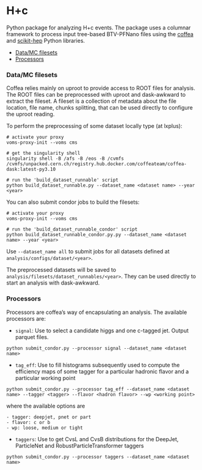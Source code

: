 # H+c

Python package for analyzing H+c events. The package uses a columnar framework to process input tree-based BTV-PFNano files using the [coffea](https://coffeateam.github.io/coffea/) and [scikit-hep](https://scikit-hep.org) Python libraries.

- [Data/MC filesets](#Data/MC-filesets)
- [Processors](#Processors)


### Data/MC filesets

Coffea relies mainly on uproot to provide access to ROOT files for analysis. The ROOT files can be preprocessed with uproot and dask-awkward to extract the fileset. A fileset is a collection of metadata about the file location, file name, chunks splitting, that can be used directly to configure the uproot reading. 

To perform the preprocessing of some dataset locally type (at lxplus):
```
# activate your proxy
voms-proxy-init --voms cms

# get the singularity shell 
singularity shell -B /afs -B /eos -B /cvmfs /cvmfs/unpacked.cern.ch/registry.hub.docker.com/coffeateam/coffea-dask:latest-py3.10

# run the 'build_dataset_runnable' script
python build_dataset_runnable.py --dataset_name <dataset name> --year <year>
```
You can also submit condor jobs to build the filesets:
```
# activate your proxy
voms-proxy-init --voms cms

# run the 'build_dataset_runnable_condor' script
python build_dataset_runnable_condor.py.py --dataset_name <dataset name> --year <year>
```
Use `--dataset_name all` to submit jobs for all datasets defined at `analysis/configs/dataset/<year>`. 

The preprocessed datasets will be saved to `analysis/filesets/dataset_runnables/<year>`. They can be used directly to start an analysis with dask-awkward.

    
### Processors

Processors are coffea’s way of encapsulating an analysis. The available processors are:
* `signal`: Use to select a candidate higgs and one c-tagged jet. Output parquet files. 
```
python submit_condor.py --processor signal --dataset_name <dataset name>
```    

* `tag_eff`: Use to fill histograms subsequently used to compute the efficiency maps of some tagger for a particular hadronic flavor and a particular working point
```
python submit_condor.py --processor tag_eff --dataset_name <dataset name> --tagger <tagger> --flavor <hadron flavor> --wp <working point>
```
where the available options are 

    - tagger: deepjet, pnet or part
    - flavor: c or b
    - wp: loose, medium or tight

* `taggers`: Use to get CvsL and CvsB distributions for the DeepJet, ParticleNet and RobustParticleTransformer taggers
```
python submit_condor.py --processor taggers --dataset_name <dataset name>
```